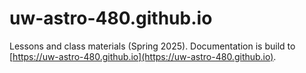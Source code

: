 # uw-astro-480.github.io

Lessons and class materials (Spring 2025). Documentation is build to [https://uw-astro-480.github.io](https://uw-astro-480.github.io).
